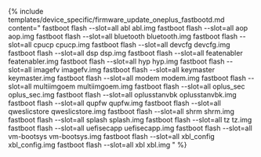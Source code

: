 {% include templates/device_specific/firmware_update_oneplus_fastbootd.md content="
fastboot flash --slot=all abl abl.img
fastboot flash --slot=all aop aop.img
fastboot flash --slot=all bluetooth bluetooth.img
fastboot flash --slot=all cpucp cpucp.img
fastboot flash --slot=all devcfg devcfg.img
fastboot flash --slot=all dsp dsp.img
fastboot flash --slot=all featenabler featenabler.img
fastboot flash --slot=all hyp hyp.img
fastboot flash --slot=all imagefv imagefv.img
fastboot flash --slot=all keymaster keymaster.img
fastboot flash --slot=all modem modem.img
fastboot flash --slot=all multiimgoem multiimgoem.img
fastboot flash --slot=all oplus_sec oplus_sec.img
fastboot flash --slot=all oplusstanvbk oplusstanvbk.img
fastboot flash --slot=all qupfw qupfw.img
fastboot flash --slot=all qweslicstore qweslicstore.img
fastboot flash --slot=all shrm shrm.img
fastboot flash --slot=all splash splash.img
fastboot flash --slot=all tz tz.img
fastboot flash --slot=all uefisecapp uefisecapp.img
fastboot flash --slot=all vm-bootsys vm-bootsys.img
fastboot flash --slot=all xbl_config xbl_config.img
fastboot flash --slot=all xbl xbl.img
" %}
